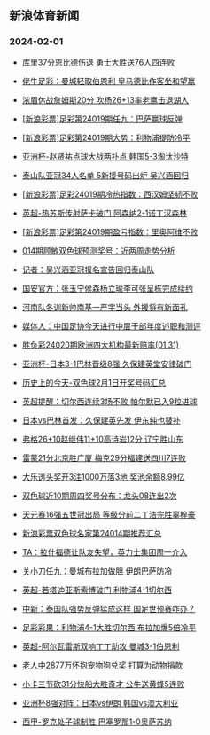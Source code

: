 ## 新浪体育新闻 
### 2024-02-01

+ [库里37分恩比德伤退 勇士大胜送76人四连败](https://sports.sina.com.cn/basketball/nba/2024-01-31/doc-inafkwne1739188.shtml)

+ [佬牛足彩：曼城轻取伯恩利 皇马德比作客坐和望赢](https://sports.sina.com.cn/l/2024-01-31/doc-inafkmwp9371607.shtml)

+ [浓眉休战詹姆斯20分 吹杨26+13率老鹰击退湖人](https://sports.sina.com.cn/basketball/nba/2024-01-31/doc-inafksek6378938.shtml)

+ [[新浪彩票]足彩第24019期任九：巴萨赢球反弹](https://sports.sina.com.cn/l/2024-01-31/doc-inafkmwr6146308.shtml)

+ [[新浪彩票]足彩第24019期大势：利物浦提防冷平](https://sports.sina.com.cn/l/2024-01-31/doc-inafkmwr6143886.shtml)

+ [亚洲杯-赵贤祐点球大战两扑点 韩国5-3淘汰沙特](https://sports.sina.com.cn/china/asia/2024-01-31/doc-inafksep6056903.shtml)

+ [泰山队亚冠34人名单 5新援号码出炉 吴兴涵回归](https://sports.sina.com.cn/china/2024-01-31/doc-inafkwnh6267443.shtml)

+ [[新浪彩票]足彩24019期冷热指数：西汉姆坚韧不败](https://sports.sina.com.cn/l/2024-01-31/doc-inafkmwr6148180.shtml)

+ [英超-热苏斯传射萨卡破门 阿森纳2-1诺丁汉森林](https://sports.sina.com.cn/g/pl/2024-01-31/doc-inafkmwr6144088.shtml)

+ [[新浪彩票]足彩第24019期盈亏指数：里奥阿维不败](https://sports.sina.com.cn/l/2024-01-31/doc-inafkmwn6459418.shtml)

+ [014期顾敏双色球预测奖号：近两周走势分析](https://sports.sina.com.cn/l/2024-01-31/doc-inafmaui5872561.shtml)

+ [记者：吴兴涵亚冠报名宣告回归泰山队](https://sports.sina.com.cn/china/j/2024-01-31/doc-inafmhzy1552667.shtml)

+ [国安官方：张玉宁侯森杨立瑜李可张呈栋完成续约](https://sports.sina.com.cn/china/j/2024-01-31/doc-inafmpiw1443249.shtml)

+ [河南队冬训新帅南基一严字当头 外援将有新面孔](https://sports.sina.com.cn/china/2024-01-31/doc-inafksek6395101.shtml)

+ [媒体人：中国足协今天进行中层干部年度述职和测评](https://sports.sina.com.cn/china/j/2024-01-31/doc-inafmiaa6113599.shtml)

+ [胜负彩24020期欧洲四大机构最新赔率(01.31)](https://sports.sina.com.cn/l/2024-01-31/doc-inafksep6073457.shtml)

+ [亚洲杯-日本3-1巴林晋级8强 久保建英堂安律破门](https://sports.sina.com.cn/china/asia/2024-01-31/doc-inafmtrw5917520.shtml)

+ [历史上的今天-双色球2月1日开奖号码汇总](https://sports.sina.com.cn/l/2024-01-31/doc-inafmaui5881740.shtml)

+ [英超提醒：切尔西连续3场不败 帕尔默已入9粒进球](https://sports.sina.com.cn/l/2024-01-31/doc-inafkmwr6150881.shtml)

+ [日本vs巴林首发：久保建英先发 伊东纯也替补](https://sports.sina.com.cn/china/asia/2024-01-31/doc-inafmpiw1442882.shtml)

+ [弗格26+10赵继伟11+10高诗岩12分 辽宁胜山东](https://sports.sina.com.cn/basketball/cba/2024-01-31/doc-inafmtrz5593915.shtml)

+ [雷蒙21分北京胜广厦 梅克29分福建送四川7连败](https://sports.sina.com.cn/basketball/cba/2024-01-31/doc-inafmtrx8815717.shtml)

+ [大乐透头奖开3注1000万落3地 奖池余额8.99亿](https://sports.sina.com.cn/l/2024-01-31/doc-inafmtrx8823514.shtml)

+ [双色球近10期周四奖号分布：龙头08连出2次](https://sports.sina.com.cn/l/2024-01-31/doc-inafmaui5882172.shtml)

+ [天元赛16强五世冠出局 等级分前二丁浩完胜辜梓豪](https://sports.sina.com.cn/chess/weiqi/2024-01-31/doc-inafmiaa6116478.shtml)

+ [新浪彩票双色球名家第24014期推荐汇总](https://sports.sina.com.cn/l/2024-01-31/doc-inafmaui5883459.shtml)

+ [TA：拉什福德让队友失望，英力士集团周一介入](https://sports.sina.com.cn/g/2024-01-31/doc-inafmxxu5811666.shtml)

+ [关小刀任九：曼城布拉加做胆 伊朗巴萨防冷](https://sports.sina.com.cn/l/2024-01-31/doc-inafmiac8998173.shtml)

+ [英超-若塔迪亚斯索博破门 利物浦4-1切尔西](https://sports.sina.com.cn/g/pl/2024-02-01/doc-inafnvch0795260.shtml)

+ [中新：泰国队强势反弹猛成这样 国足世预赛咋办？](https://sports.sina.com.cn/china/2024-01-31/doc-inafmaui5896300.shtml)

+ [足彩彩果：利物浦4-1大胜切尔西 布拉加爆5倍冷平](https://sports.sina.com.cn/l/2024-02-01/doc-inafnqvr5165848.shtml)

+ [英超-阿尔瓦雷斯双响丁丁助攻 曼城3-1伯恩利](https://sports.sina.com.cn/g/pl/2024-02-01/doc-inafnvch0796548.shtml)

+ [老人中2877万怀抱宠物狗兑奖 打算为动物捐款](https://sports.sina.com.cn/l/2024-02-01/doc-inafnqvr5163195.shtml)

+ [小卡三节砍31分快船大胜奇才 公牛送黄蜂5连败](https://sports.sina.com.cn/basketball/nba/2024-02-01/doc-inafnzmm4956540.shtml)

+ [亚洲杯8强对阵：日本vs伊朗 韩国vs澳大利亚](https://sports.sina.com.cn/china/asia/2024-02-01/doc-inafnvcm8291183.shtml)

+ [西甲-罗克处子球制胜 巴塞罗那1-0奥萨苏纳](https://sports.sina.com.cn/g/laliga/2024-02-01/doc-inafnvch0797422.shtml)

